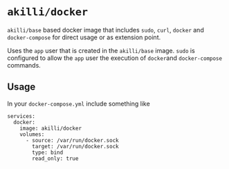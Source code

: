 # `akilli/docker`

`akilli/base` based docker image that includes `sudo`, `curl`, `docker` and `docker-compose` for direct usage or as extension point. 

Uses the `app` user that is created in the `akilli/base` image. `sudo` is configured to allow the `app` user the execution of `docker`and `docker-compose` commands. 

## Usage

In your `docker-compose.yml` include something like

    services:
      docker:
        image: akilli/docker
        volumes:
          - source: /var/run/docker.sock
            target: /var/run/docker.sock
            type: bind
            read_only: true

